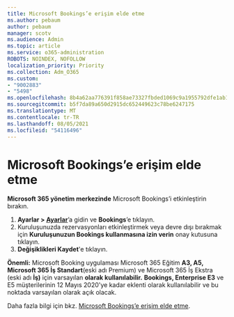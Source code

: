 ```yaml
---
title: Microsoft Bookings’e erişim elde etme
ms.author: pebaum
author: pebaum
manager: scotv
ms.audience: Admin
ms.topic: article
ms.service: o365-administration
ROBOTS: NOINDEX, NOFOLLOW
localization_priority: Priority
ms.collection: Adm_O365
ms.custom:
- "9002883"
- "5498"
ms.openlocfilehash: 8b4a62aa776391f858ae73327fbded1069c9a1955792dfe1ab1e1f7384d2db3f
ms.sourcegitcommit: b5f7da89a650d2915dc652449623c78be6247175
ms.translationtype: MT
ms.contentlocale: tr-TR
ms.lasthandoff: 08/05/2021
ms.locfileid: "54116496"
---
```

# <a name="get-access-to-microsoft-bookings"></a>Microsoft Bookings’e erişim elde etme

**Microsoft 365 yönetim merkezinde** Microsoft Bookings’i etkinleştirin bırakın.

1. **Ayarlar > [Ayarlar](https://admin.microsoft.com/Adminportal/Home?source=applauncher#/Settings/Services)**’a gidin ve **Bookings**’e tıklayın.
2. Kuruluşunuzda rezervasyonları etkinleştirmek veya devre dışı bırakmak için **Kuruluşunuzun Bookings kullanmasına izin verin** onay kutusuna tıklayın.
3. **Değişiklikleri Kaydet**'e tıklayın.

**Önemli:** Microsoft Booking uygulaması Microsoft 365 Eğitim **A3, A5, Microsoft 365 İş Standart**(eski adı Premium) ve Microsoft 365 İş Ekstra (eski adı **İş)** için varsayılan **olarak kullanılabilir.** **Bookings, Enterprise E3** ve E5 müşterilerinin 12 Mayıs 2020'ye kadar eklenti olarak kullanılabilir ve bu noktada varsayılan olarak açık olacak.

Daha fazla bilgi için bkz. [Microsoft Bookings’e erişim elde etme](https://support.microsoft.com/en-us/office/get-access-to-microsoft-bookings-5382dc07-aaa5-45c9-8767-502333b214ce).
